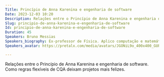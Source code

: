 ```yaml
---
Title: Princípio de Anna Karenina e engenharia de software
Date: 2023-12-03 10:20
Description: Relações entre o Princípio de Anna Karenina e engenharia de software. Como regras flexíveis de CQA deixam projetos mais felizes.
Slug: principio-de-anna-karenina-e-engenharia-de-software
Id: principio-de-anna-karenina-e-engenharia-de-software
Duration: 45
Speakers: Bruno Messias
Speakers_biography: Ex-professor de Física. Aplico computação e matemática para desafios teóricos e práticos. Participei do Google Summer of Code 2021 e sou mentor em 2023, ambos para a Fundação Python. PhD em grafos.
Speakers_avatar: https://pretalx.com/media/avatars/JGONiL9o_400x400_GUP8jTR.jpg

---
```


Relações entre o Princípio de Anna Karenina e engenharia de software. Como regras flexíveis de CQA deixam projetos mais felizes.